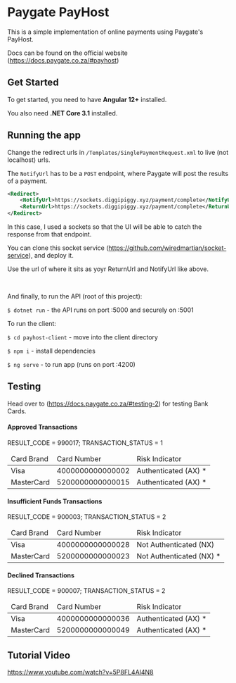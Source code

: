 # Paygate PayHost

This is a simple implementation of online payments using Paygate's PayHost.

Docs can be found on the official website (https://docs.paygate.co.za/#payhost)


## Get Started

To get started, you need to have <b>Angular 12+</b> installed.

You also need <b>.NET Core 3.1</b> installed.

## Running the app

Change the redirect urls in `/Templates/SinglePaymentRequest.xml` to live (not localhost) urls.

The `NotifyUrl` has to be a `POST` endpoint, where Paygate will post the results of a payment.

```xml
<Redirect>
    <NotifyUrl>https://sockets.diggipiggy.xyz/payment/complete</NotifyUrl>
    <ReturnUrl>https://sockets.diggipiggy.xyz/payment/complete</ReturnUrl>
</Redirect>
```

In this case, I used a sockets so that the UI will be able to catch the response from that endpoint.

You can clone this socket service (https://github.com/wiredmartian/socket-service), and deploy it.

Use the url of where it sits as yoyr ReturnUrl and NotifyUrl like above.

<br/>

And finally, to run the API (root of this project):

`$ dotnet run` - the API runs on port :5000 and securely on :5001


To run the client:

`$ cd payhost-client` - move into the client directory

`$ npm i` - install dependencies

`$ ng serve` - to run app (runs on port :4200)


## Testing

Head over to (https://docs.paygate.co.za/#testing-2) for testing Bank Cards.

#### Approved Transactions

RESULT_CODE = 990017; TRANSACTION_STATUS = 1

<table>
    <thead>
        <td>Card Brand</td>
        <td>Card Number</td>
        <td>Risk Indicator</td>
    </thead>
    <tbody>
        <tr>
            <td>Visa</td>
            <td>4000000000000002</td>
            <td>Authenticated (AX) *</td>
        </tr>
        <tr>
            <td>MasterCard</td>
            <td>5200000000000015</td>
            <td>Authenticated (AX) *</td>
        </tr>
    </tbody>
</table>

#### Insufficient Funds Transactions

RESULT_CODE = 900003; TRANSACTION_STATUS = 2

<table>
    <thead>
        <td>Card Brand</td>
        <td>Card Number</td>
        <td>Risk Indicator</td>
    </thead>
    <tbody>
        <tr>
            <td>Visa</td>
            <td>4000000000000028</td>
            <td>Not Authenticated (NX)</td>
        </tr>
        <tr>
            <td>MasterCard</td>
            <td>5200000000000023</td>
            <td>Not Authenticated (NX) *</td>
        </tr>
    </tbody>
</table>

#### Declined Transactions

RESULT_CODE = 900007; TRANSACTION_STATUS = 2

<table>
    <thead>
        <td>Card Brand</td>
        <td>Card Number</td>
        <td>Risk Indicator</td>
    </thead>
    <tbody>
        <tr>
            <td>Visa</td>
            <td>4000000000000036</td>
            <td>Authenticated (AX) *</td>
        </tr>
        <tr>
            <td>MasterCard</td>
            <td>5200000000000049</td>
            <td>Authenticated (AX) *</td>
        </tr>
    </tbody>
</table>


## Tutorial Video

https://www.youtube.com/watch?v=5P8FL4Al4N8

